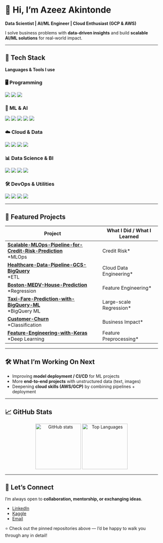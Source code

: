 # 👋 Hi, I’m Azeez Akintonde  

**Data Scientist | AI/ML Engineer | Cloud Enthusiast (GCP & AWS)**  

I solve business problems with **data-driven insights** and build **scalable AI/ML solutions** for real-world impact.  

---

## 🚀 Tech Stack  

**Languages & Tools I use**  

### 🖥️ Programming  
<img src="https://img.shields.io/badge/Python-3776AB?style=for-the-badge&logo=python&logoColor=white"/>   <img src="https://img.shields.io/badge/R-276DC3?style=for-the-badge&logo=r&logoColor=white"/>   <img src="https://img.shields.io/badge/SQL-4479A1?style=for-the-badge&logo=postgresql&logoColor=white"/>  

### 🤖 ML & AI  
<img src="https://img.shields.io/badge/Scikit--learn-F7931E?style=for-the-badge&logo=scikit-learn&logoColor=white"/>  
<img src="https://img.shields.io/badge/TensorFlow-FF6F00?style=for-the-badge&logo=tensorflow&logoColor=white"/>  
<img src="https://img.shields.io/badge/PyTorch-EE4C2C?style=for-the-badge&logo=pytorch&logoColor=white"/>  
<img src="https://img.shields.io/badge/MLflow-0194E2?style=for-the-badge&logo=mlflow&logoColor=white"/>  
<img src="https://img.shields.io/badge/DVC-945DD6?style=for-the-badge&logo=dvc&logoColor=white"/>  

### ☁️ Cloud & Data  
<img src="https://img.shields.io/badge/Google%20Cloud-4285F4?style=for-the-badge&logo=google-cloud&logoColor=white"/>  
<img src="https://img.shields.io/badge/AWS-232F3E?style=for-the-badge&logo=amazon-aws&logoColor=white"/>  
<img src="https://img.shields.io/badge/Heroku-430098?style=for-the-badge&logo=heroku&logoColor=white"/>  
<img src="https://img.shields.io/badge/BigQuery-669DF6?style=for-the-badge&logo=google-bigquery&logoColor=white"/>  

### 📊 Data Science & BI  
<img src="https://img.shields.io/badge/Pandas-150458?style=for-the-badge&logo=pandas&logoColor=white"/>  
<img src="https://img.shields.io/badge/Numpy-013243?style=for-the-badge&logo=numpy&logoColor=white"/>  
<img src="https://img.shields.io/badge/Power%20BI-F2C811?style=for-the-badge&logo=powerbi&logoColor=black"/>  
<img src="https://img.shields.io/badge/Grafana-F46800?style=for-the-badge&logo=grafana&logoColor=white"/>  

### 🛠 DevOps & Utilities  
<img src="https://img.shields.io/badge/Docker-2496ED?style=for-the-badge&logo=docker&logoColor=white"/>  
<img src="https://img.shields.io/badge/Postman-FF6C37?style=for-the-badge&logo=postman&logoColor=white"/>  
<img src="https://img.shields.io/badge/Git%20Bash-4EAA25?style=for-the-badge&logo=git&logoColor=white"/>  
<img src="https://img.shields.io/badge/Linux-FCC624?style=for-the-badge&logo=linux&logoColor=black"/>  

---

## 📂 Featured Projects  

| Project | What I Did / What I Learned |
|---|---|
| **[Scalable-MLOps-Pipeline-for-Credit-Risk-Prediction](https://github.com/clusterloggs/Scalable-MLOps-Pipeline-for-Credit-Risk-Prediction)** <br/> *MLOps | Credit Risk* | Built an ML pipeline for credit risk: ingestion, feature engineering, model training & evaluation. Learned about scaling, reproducibility, and model versioning. |
| **[Healthcare-Data-Pipeline-GCS-BigQuery](https://github.com/clusterloggs/Healthcare-Data-Pipeline-GCS-BigQuery)** <br/> *ETL | Cloud Data Engineering* | Designed ETL pipeline moving health-data from GCS → BigQuery, cleaned datasets for downstream analysis. Gained hands-on skills in cloud data flow. |
| **[Boston-MEDV-House-Prediction](https://github.com/clusterloggs/Boston-MEDV-House-Prediction)** <br/> *Regression | Feature Engineering* | Predicted housing prices with regression models. Focused on feature selection, model evaluation, and interpreting results. |
| **[Taxi-Fare-Prediction-with-BigQuery-ML](https://github.com/clusterloggs/Taxi-Fare-Prediction-with-BigQuery-ML)** <br/> *BigQuery ML | Large-scale Regression* | Built regression models on large dataset with BigQuery ML, optimized queries, and evaluated model performance at scale. |
| **[Customer-Churn](https://github.com/clusterloggs/Customer-Churn)** <br/> *Classification | Business Impact* | Analyzed churn drivers, built classification model, visualized results. Strengthened business communication & insights delivery. |
| **[Feature-Engineering-with-Keras](https://github.com/clusterloggs/feature-engineering-with-keras)** <br/> *Deep Learning | Feature Preprocessing* | Explored feature preprocessing and engineering for multiple data types using Keras/TensorFlow. Learned how features affect model performance. |

---

## 🛠 What I’m Working On Next  

- Improving **model deployment / CI/CD** for ML projects  
- More **end-to-end projects** with unstructured data (text, images)  
- Deepening **cloud skills (AWS/GCP)** by combining pipelines + deployment  

---

## 📈 GitHub Stats  

<p align="center">  
  <img src="https://github-readme-stats.vercel.app/api?username=clusterloggs&show_icons=true&theme=tokyonight" alt="GitHub stats" height="150"/>  
  <img src="https://github-readme-stats.vercel.app/api/top-langs/?username=clusterloggs&layout=compact&theme=tokyonight" alt="Top Languages" height="150"/>  
</p>  

---

## 🤝 Let’s Connect  

I’m always open to **collaboration, mentorship, or exchanging ideas**.  

- [LinkedIn](https://www.linkedin.com/in/azeezakintonde)  
- [Kaggle](https://www.kaggle.com/azeezakintonde)  
- [Email](mailto:Azkintonde@gmail.com)  

⭐️ Check out the pinned repositories above — I’d be happy to walk you through any in detail!
